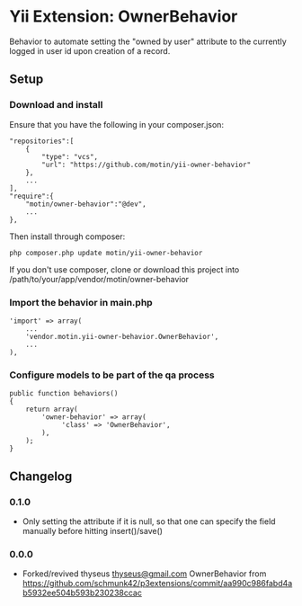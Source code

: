 Yii Extension: OwnerBehavior
==========================

Behavior to automate setting the "owned by user" attribute to the currently logged in user id upon creation of a record.

Setup
-----

### Download and install

Ensure that you have the following in your composer.json:

    "repositories":[
        {
            "type": "vcs",
            "url": "https://github.com/motin/yii-owner-behavior"
        },
        ...
    ],
    "require":{
        "motin/owner-behavior":"@dev",
        ...
    },

Then install through composer:

    php composer.php update motin/yii-owner-behavior

If you don't use composer, clone or download this project into /path/to/your/app/vendor/motin/owner-behavior

### Import the behavior in main.php

    'import' => array(
        ...
        'vendor.motin.yii-owner-behavior.OwnerBehavior',
        ...
    ),


### Configure models to be part of the qa process

    public function behaviors()
    {
        return array(
            'owner-behavior' => array(
                 'class' => 'OwnerBehavior',
            ),
        );
    }

Changelog
---------

### 0.1.0

- Only setting the attribute if it is null, so that one can specify the field manually before hitting insert()/save()

### 0.0.0

- Forked/revived thyseus <thyseus@gmail.com> OwnerBehavior from https://github.com/schmunk42/p3extensions/commit/aa990c986fabd4ab5932ee504b593b230238ccac
